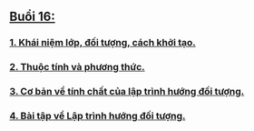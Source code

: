## [Buổi 16:](/lesson/B16/)

### [1. Khái niệm lớp, đối tượng, cách khởi tạo.](/lesson/B16/Task2/)
### [2. Thuộc tính và phương thức.](/lesson/B16/Task3/)
### [3. Cơ bản về tính chất của lập trình hướng đối tượng.](/lesson/B16/Task4/)
### [4. Bài tập về Lập trình hướng đối tượng.](/lesson/B16/Task1/)